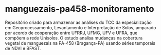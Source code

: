# manguezais-pa458-monitoramento
Repositório criado para armazenar as análises do TCC da especialização em Geoprocessamento, Levantamento e Interpretação de Solos, amparado por acordo de cooperação entre UFRRJ, UFMG, UFV e UFRA, que compõem a rede Unisolos. O estudo analisa mudanças na cobertura vegetal de manguezais na PA-458 (Bragança-PA) usando séries temporais de NDVI e BFAST.
